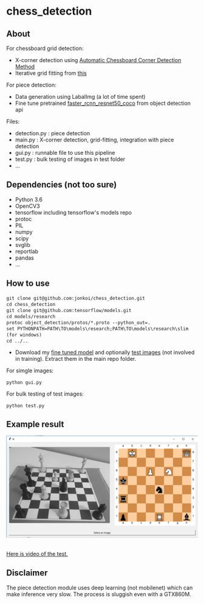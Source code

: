 # chess_detection

## About
For chessboard grid detection:
- X-corner detection using [Automatic Chessboard Corner Detection Method](https://www.researchgate.net/publication/282446068_Automatic_chessboard_corner_detection_method)
- Iterative grid fitting from [this](https://github.com/Elucidation/ChessboardDetect/blob/master/FindChessboards.py)

For piece detection:
- Data generation using LabalImg (a lot of time spent)
- Fine tune pretrained [faster_rcnn_resnet50_coco](http://download.tensorflow.org/models/object_detection/faster_rcnn_resnet50_coco_2017_11_08.tar.gz) from object detection api

Files:
- detection.py : piece detection
- main.py : X-corner detection, grid-fitting, integration with piece detection
- gui.py : runnable file to use this pipeline
- test.py : bulk testing of images in test folder
- ...

## Dependencies (not too sure)

* Python 3.6
* OpenCV3
* tensorflow including tensorflow's models repo
* protoc
* PIL
* numpy
* scipy
* svglib
* reportlab
* pandas
* ...

## How to use

```shell
git clone git@github.com:jonkoi/chess_detection.git
cd chess_detection
git clone git@github.com:tensorflow/models.git
cd models/research
protoc object_detection/protos/*.proto --python_out=.
set PYTHONPATH=PATH\TO\models\research;PATH\TO\models\research\slim (for windows)
cd ../..
```

* Download my [fine tuned model](https://drive.google.com/open?id=1NFXGsBops5NeDX_pl_mvorflY67D_PJx) and optionally [test images](https://drive.google.com/open?id=1XE9Jt9t-5cup5pItwRKyGYKEI29r1ncS) (not involved in training). Extract them in the main repo folder.


For simgle images:
```shell
python gui.py
```
For bulk testing of test images:
```shell
python test.py
```

## Example result
<div align="center">
  <img src="https://github.com/jonkoi/chess_detection/blob/master/sample_result.png"><br><br>
</div>

[Here is video of the test.](https://youtu.be/6t458TDVPqU)

## Disclaimer
The piece detection module uses deep learning (not mobilenet) which can make inference very slow. The process is sluggish even with a GTX860M.
